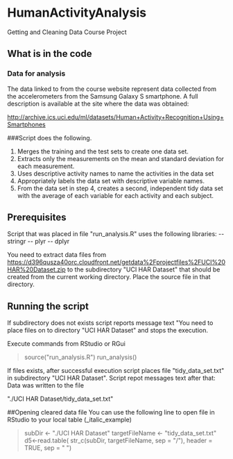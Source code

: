 # HumanActivityAnalysis
Getting and Cleaning Data Course Project

## What is in the code
### Data for analysis
The data linked to from the course website represent data collected from the accelerometers from the Samsung Galaxy S smartphone. A full description is available at the site where the data was obtained: 

http://archive.ics.uci.edu/ml/datasets/Human+Activity+Recognition+Using+Smartphones

###Script does the following. 
1. Merges the training and the test sets to create one data set.
2. Extracts only the measurements on the mean and standard deviation for each measurement. 
3. Uses descriptive activity names to name the activities in the data set
4. Appropriately labels the data set with descriptive variable names. 
5. From the data set in step 4, creates a second, independent tidy data set with the average of each variable for each activity and each subject.

## Prerequisites
Script that was placed in file "run_analysis.R" uses the following libraries:
    -- stringr
    -- plyr
    -- dplyr

You need to extract data files from https://d396qusza40orc.cloudfront.net/getdata%2Fprojectfiles%2FUCI%20HAR%20Dataset.zip
to the subdirectory "UCI HAR Dataset" that should be created from the current working directory.
Place the source file in that directory.

## Running the script
If subdirectory does not exists script reports message text "You need to place files on to directory "UCI HAR Dataset" and stops the execution.

Execute commands from RStudio or RGui
> source("run_analysis.R")
> run_analysis()

If files exists, after successful  execution script places file "tidy_data_set.txt" in subdirectory 
"UCI HAR Dataset".
Script repot messages text after that: 
Data was written to the file

"./UCI HAR Dataset/tidy_data_set.txt"

##Opening cleared data file
You can use the following line to open file in RStudio to your local table (_italic_example)

>subDir <- "./UCI HAR Dataset"
>targetFileName <- "tidy_data_set.txt"
>d5<-read.table( str_c(subDir, targetFileName, sep = "/"), header = TRUE, sep = " ")


